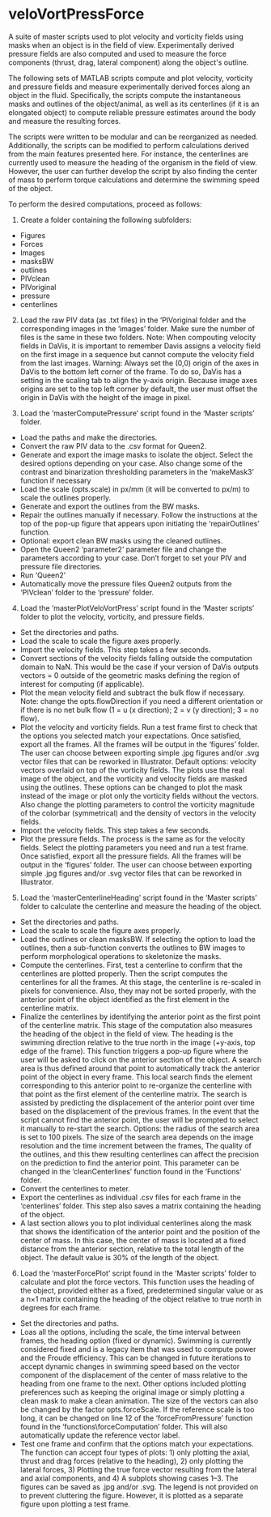 # veloVortPressForce
A suite of master scripts used to plot velocity and vorticity fields using masks when an object is in the field of view. Experimentally derived pressure fields are also computed and used to measure the force components (thrust, drag, lateral component) along the object's outline.

The following sets of MATLAB scripts compute and plot velocity, vorticity and pressure fields and measure experimentally derived forces along an object in the fluid. Specifically, the scripts compute the instantaneous masks and outlines of the object/animal, as well as its centerlines (if it is an elongated object) to compute reliable pressure estimates around the body and measure the resulting forces. 

The scripts were written to be modular and can be reorganized as needed. Additionally, the scripts can be modified to perform calculations derived from the main features presented here. For instance, the centerlines are currently used to measure the heading of the organism in the field of view. However, the user can further develop the script by also finding the center of mass to perform torque calculations and determine the swimming speed of the object.

To perform the desired computations, proceed as follows:
1)	Create a folder containing the following subfolders:
-	Figures
-	Forces
-	Images
-	masksBW
-	outlines
-	PIVclean
-	PIVoriginal
-	pressure
-	centerlines

2)	Load the raw PIV data (as .txt files) in the ‘PIVoriginal folder and the corresponding images in the ‘images’ folder. Make sure the number of files is the same in these two folders. Note: When compouting velocity fields in DaVis, it is important to remember Davis assigns a velocity field on the first image in a sequence but cannot compute the velocity field from the last images. Warning: Always set the (0,0) origin of the axes in DaVis to the bottom left corner of the frame. To do so, DaVis has a setting in the scaling tab to align the y-axis origin. Because image axes origins are set to the top left corner by default, the user must offset the origin in DaVis with the height of the image in pixel.

3)	Load the ‘masterComputePressure’ script found in the ‘Master scripts’ folder.
-	Load the paths and make the directories.
-	Convert the raw PIV data to the .csv format for Queen2.
-	Generate and export the image masks to isolate the object. Select the desired options depending on your case. Also change some of the contrast and binarization thresholding parameters in the ‘makeMask3’ function if necessary
-	Load the scale (opts.scale) in px/mm (it will be converted to px/m) to scale the outlines properly.
-	Generate and export the outlines from the BW masks.
-	Repair the outlines manually if necessary. Follow the instructions at the top of the pop-up figure that appears upon initiating the ‘repairOutlines’ function.
-	Optional: export clean BW masks using the cleaned outlines.
-	Open the Queen2 ‘parameter2’ parameter file and change the parameters according to your case. Don’t forget to set your PIV and pressure file directories.
-	Run ‘Queen2’
-	Automatically move the pressure files Queen2 outputs from the ‘PIVclean’ folder to the ‘pressure’ folder.

4)	Load the ‘masterPlotVeloVortPress’ script found in the ‘Master scripts’ folder to plot the velocity, vorticity, and pressure fields.
-	Set the directories and paths.
-	Load the scale to scale the figure axes properly.
-	Import the velocity fields. This step takes a few seconds.
-	Convert sections of the velocity fields falling outside the computation domain to NaN. This would be the case if your version of DaVis outputs vectors = 0 outside of the geometric masks defining the region of interest for computing (if applicable).
-	Plot the mean velocity field and subtract the bulk flow if necessary. Note: change the opts.flowDirection if you need a different orientation or if there is no net bulk flow (1 = u (x direction); 2 = v (y direction); 3 = no flow).
-	Plot the velocity and vorticity fields. Run a test frame first to check that the options you selected match your expectations. Once satisfied, export all the frames. All the frames will be output in the ‘figures’ folder. The user can choose between exporting simple .jpg figures and/or .svg vector files that can be reworked in Illustrator. Default options: velocity vectors overlaid on top of the vorticity fields. The plots use the real image of the object, and the vorticity and velocity fields are masked using the outlines. These options can be changed to plot the mask instead of the image or plot only the vorticity fields without the vectors. Also change the plotting parameters to control the vorticity magnitude of the colorbar (symmetrical) and the density of vectors in the velocity fields.
-	Import the velocity fields. This step takes a few seconds.
-	Plot the pressure fields. The process is the same as for the velocity fields. Select the plotting parameters you need and run a test frame. Once satisfied, export all the pressure fields. All the frames will be output in the ‘figures’ folder. The user can choose between exporting simple .jpg figures and/or .svg vector files that can be reworked in Illustrator.

5)	Load the ‘masterCenterlineHeading’ script found in the ‘Master scripts’ folder to calculate the centerline and measure the heading of the object.
-	Set the directories and paths.
-	Load the scale to scale the figure axes properly.
-	Load the outlines or clean masksBW. If selecting the option to load the outlines, then a sub-function converts the outlines to BW images to perform morphological operations to skeletonize the masks.
-	Compute the centerlines. First, test a centerline to confirm that the centerlines are plotted properly. Then the script computes the centerlines for all the frames. At this stage, the centerline is re-scaled in pixels for convenience. Also, they may not be sorted properly, with the anterior point of the object identified as the first element in the centerline matrix.
-	Finalize the centerlines by identifying the anterior point as the first point of the centerline matrix. This stage of the computation also measures the heading of the object in the field of view. The heading is the swimming direction relative to the true north in the image (+y-axis, top edge of the frame). This function triggers a pop-up figure where the user will be asked to click on the anterior section of the object. A search area is thus defined around that point to automatically track the anterior point of the object in every frame. This local search finds the element corresponding to this anterior point to re-organize the centerline with that point as the first element of the centerline matrix. The search is assisted by predicting the displacement of the anterior point over time based on the displacement of the previous frames. In the event that the script cannot find the anterior point, the user will be prompted to select it manually to re-start the search. Options: the radius of the search area is set to 100 pixels. The size of the search area depends on the image resolution and the time increment between the frames, The quality of the outlines, and this thew resulting centerlines can affect the precision on the prediction to find the anterior point. This parameter can be changed in the ‘cleanCenterlines’ function found in the ‘Functions’ folder.
-	Convert the centerlines to meter.
-	Export the centerlines as individual .csv files for each frame in the ‘centerlines’ folder. This step also saves a matrix containing the heading of the object.
-	A last section allows you to plot individual centerlines along the mask that shows the identification of the anterior point and the position of the center of mass. In this case, the center of mass is located at a fixed distance from the anterior section, relative to the total length of the object. The default value is 30% of the length of the object.

6)	Load the ‘masterForcePlot’ script found in the ‘Master scripts’ folder to calculate and plot the force vectors. This function uses the heading of the object, provided either as a fixed, predetermined singular value or as a n×1 matrix containing the heading of the object relative to true north in degrees for each frame.
-	Set the directories and paths.
-	Loas all the options, including the scale, the time interval between frames, the heading option (fixed or dynamic). Swimming is currently considered fixed and is a legacy item that was used to compute power and the Froude efficiency. This can be changed in future iterations to accept dynamic changes in swimming speed based on the vector component of the displacement of the center of mass relative to the heading from one frame to the next. Other options included plotting preferences such as keeping the original image or simply plotting a clean mask to make a clean animation. The size of the vectors can also be changed by the factor opts.forceScale. If the reference scale is too long, it can be changed on line 12 of the ‘forceFromPressure’ function found in the ‘functions\forceComputation’ folder. This will also automatically update the reference vector label.
-	Test one frame and confirm that the options match your expectations. The function can accept four types of plots: 1) only plotting the axial, thrust and drag forces (relative to the heading), 2) only plotting the lateral forces, 3) Plotting the true force vector resulting from the lateral and axial components, and 4) A subplots showing cases 1–3. The figures can be saved as .jpg and/or .svg. The legend is not provided on to prevent cluttering the figure. However, it is plotted as a separate figure upon plotting a test frame.
